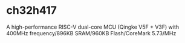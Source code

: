 # ch32h417
A high-performance RISC-V dual-core MCU (Qingke V5F + V3F) with 400MHz frequency/896KB SRAM/960KB Flash/CoreMark 5.73/MHz
